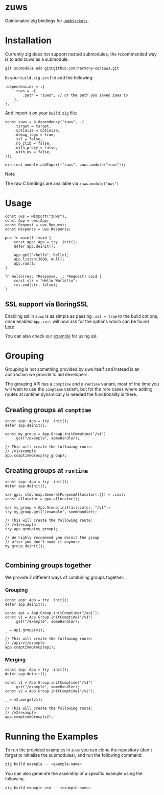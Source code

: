 # zuws

Opinionated zig bindings for [`uWebSockets`](https://github.com/uNetworking/uWebSockets).

# Installation

Currently zig does not support nested submodules, the recommended way is to add zuws as a submodule.

```sh
git submodule add git@github.com:harmony-co/zuws.git
```

In your `build.zig.zon` file add the following:

```zig
.dependencies = .{
    .zuws = .{
        .path = "zuws", // or the path you saved zuws to
    },
},
```

And import it on your `build.zig` file:

```zig
const zuws = b.dependency("zuws", .{
    .target = target,
    .optimize = optimize,
    .debug_logs = true,
    .ssl = false,
    .no_zlib = false,
    .with_proxy = false,
    .with_uv = false,
});

exe.root_module.addImport("zuws", zuws.module("zuws"));
```

> [!NOTE]
> The raw C bindings are available via `zuws.module("uws")`

# Usage

```zig
const uws = @import("zuws");
const App = uws.App;
const Request = uws.Request;
const Response = uws.Response;

pub fn main() !void {
    const app: App = try .init();
    defer app.deinit();

    app.get("/hello", hello);
    app.listen(3000, null);
    app.run();
}

fn hello(res: *Response, _: *Request) void {
    const str = "Hello World!\n";
    res.end(str, false);
}
```

## SSL support via BoringSSL

Enabling ssl in `zuws` is as simple as passing `.ssl = true` to the build options, once enabled `App.init` will now ask for the options which can be found [here](https://github.com/uNetworking/uSockets/blob/182b7e4fe7211f98682772be3df89c71dc4884fa/src/libusockets.h#L127).

You can also check our [example](./examples/hello-world-ssl) for using ssl.

# Grouping

Grouping is not something provided by uws itself and instead is an abstraction we provide to aid developers.

The grouping API has a `comptime` and a `runtime` variant, most of the time you will want to use the `comptime` variant, but for the rare cases where adding routes at runtime dynamically is needed the functionality is there.

## Creating groups at `comptime`

```zig
const app: App = try .init();
defer app.deinit();

const my_group = App.Group.initComptime("/v1")
    .get("/example", someHandler);

// This will create the following route:
// /v1/example
app.comptimeGroup(my_group);
```

## Creating groups at `runtime`

```zig
const app: App = try .init();
defer app.deinit();

var gpa: std.heap.GeneralPurposeAllocator(.{}) = .init;
const allocator = gpa.allocator();

var my_group = App.Group.init(allocator, "/v1");
try my_group.get("/example", someHandler);

// This will create the following route:
// /v1/example
try app.group(my_group);

// We highly recommend you deinit the group
// after you don't need it anymore
my_group.deinit();


```

## Combining groups together

We provide 2 different ways of combining groups together.

### Grouping

```zig
const app: App = try .init();
defer app.deinit();

const api = App.Group.initComptime("/api");
const v1 = App.Group.initComptime("/v1")
    .get("/example", someHandler);

_ = api.group(v1);

// This will create the following route:
// /api/v1/example
app.comptimeGroup(api);
```

### Merging

```zig
const app: App = try .init();
defer app.deinit();

const v1 = App.Group.initComptime("/v1")
    .get("/example", someHandler);
const v2 = App.Group.initComptime("/v2");

_ = v2.merge(v1);

// This will create the following route:
// /v2/example
app.comptimeGroup(v2);
```

# Running the Examples

To run the provided examples in `zuws` you can clone the repository (don't forget to initialize the submodules), and run the following command:

```zsh
zig build example -- <example-name>
```

You can also generate the assembly of a specific example using the following:

```zsh
zig build example-asm -- <example-name>
```
